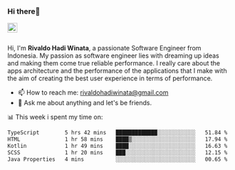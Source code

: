 ### Hi there👋
<a href="https://www.linkedin.com/in/rivaldohadiwinata/">
  <img align="left" alt="Rivaldo's LinkedIN" width="22px" src="https://upload.wikimedia.org/wikipedia/commons/8/81/LinkedIn_icon.svg" />
</a>

<br/>
<br/>

Hi, I'm **Rivaldo Hadi Winata**, a passionate Software Engineer from Indonesia. 
My passion as software engineer lies with dreaming up ideas and making them come true reliable performance. 
I really care about the apps architecture and the performance of the applications that I make with the aim of creating the best user experience in terms of performance.

- 📫 How to reach me: [rivaldohadiwinata@gmail.com](mailto:rivaldohadiwinata@gmail.com)
- 💬 Ask me about anything and let's be friends.

📊 This week i spent my time on:


<!--START_SECTION:waka-->

```txt
TypeScript        5 hrs 42 mins   █████████████░░░░░░░░░░░░   51.84 %
HTML              1 hr 58 mins    ████▒░░░░░░░░░░░░░░░░░░░░   17.94 %
Kotlin            1 hr 49 mins    ████░░░░░░░░░░░░░░░░░░░░░   16.63 %
SCSS              1 hr 20 mins    ███░░░░░░░░░░░░░░░░░░░░░░   12.15 %
Java Properties   4 mins          ░░░░░░░░░░░░░░░░░░░░░░░░░   00.65 %
```

<!--END_SECTION:waka-->


<!--- 🔭 I’m currently working on Parnas FMS Project -->

<!--
**rivaldotjioe/rivaldotjioe** is a ✨ _special_ ✨ repository because its `README.md` (this file) appears on your GitHub profile.

Here are some ideas to get you started:

- 🔭 I’m currently working on ...
- 🌱 I’m currently learning ...
- 👯 I’m looking to collaborate on ...
- 🤔 I’m looking for help with ...
- 💬 Ask me about ...
- 📫 How to reach me: ...
- 😄 Pronouns: ...
- ⚡ Fun fact: ...
-->
